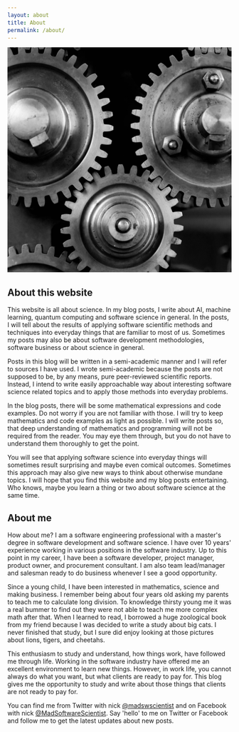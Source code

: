 ```yaml
---
layout: about
title: About
permalink: /about/
---
```


![Cogs!](/assets/img/cogs.png#circle)

## About this website

This website is all about science. In my blog posts, I write about AI, machine learning, quantum computing and software science in general. In the posts, I will tell about the results of applying software scientific methods and techniques into everyday things that are familiar to most of us. Sometimes my posts may also be about software development methodologies, software business or about science in general.

Posts in this blog will be written in a semi-academic manner and I will refer to sources I have used. I wrote semi-academic because the posts are not supposed to be, by any means, pure peer-reviewed scientific reports. Instead, I intend to write easily approachable way about interesting software science related topics and to apply those methods into everyday problems.

In the blog posts, there will be some mathematical expressions and code examples. Do not worry if you are not familiar with those. I will try to keep mathematics and code examples as light as possible. I will write posts so, that deep understanding of mathematics and programming will not be required from the reader. You may eye them through, but you do not have to understand them thoroughly to get the point. 

You will see that applying software science into everyday things will sometimes result surprising and maybe even comical outcomes. Sometimes this approach may also give new ways to think about otherwise mundane topics. I will hope that you find this website and my blog posts entertaining. Who knows, maybe you learn a thing or two about software science at the same time.

## About me

How about me? I am a software engineering professional with a master's degree in software development and software science. I have over 10 years' experience working in various positions in the software industry. Up to this point in my career, I have been a software developer, project manager, product owner, and procurement consultant. I am also team lead/manager and salesman ready to do business whenever I see a good opportunity.

Since a young child, I have been interested in mathematics, science and making business. I remember being about four years old asking my parents to teach me to calculate long division. To knowledge thirsty young me it was a real bummer to find out they were not able to teach me more complex math after that. When I learned to read, I borrowed a huge zoological book from my friend because I was decided to write a study about big cats. I never finished that study, but I sure did enjoy looking at those pictures about lions, tigers, and cheetahs.

This enthusiasm to study and understand, how things work, have followed me through life. Working in the software industry have offered me an excellent environment to learn new things. However, in work life, you cannot always do what you want, but what clients are ready to pay for. This blog gives me the opportunity to study and write about those things that clients are not ready to pay for.

You can find me from Twitter with nick [@madswscientist](https://twitter.com/madswscientist) and on Facebook with nick [@MadSoftwareScientist](https://www.facebook.com/MadSoftwareScientist/). Say 'hello' to me on Twitter or Facebook and follow me to get the latest updates about new posts.
